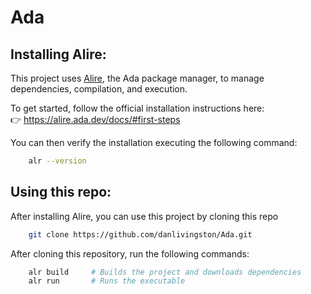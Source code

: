 # Ada

## Installing Alire:

This project uses [Alire](https://alire.ada.dev), the Ada package manager, to manage dependencies, compilation, and execution.

To get started, follow the official installation instructions here:  
👉 https://alire.ada.dev/docs/#first-steps

You can then verify the installation executing the following command:
```bash
    alr --version
```

## Using this repo:
After installing Alire, you can use this project by cloning this repo
```bash
    git clone https://github.com/danlivingston/Ada.git
```

After cloning this repository, run the following commands:
```bash
    alr build     # Builds the project and downloads dependencies
    alr run       # Runs the executable
```